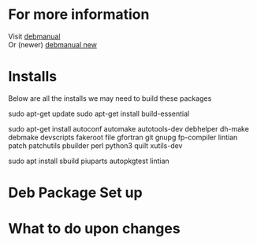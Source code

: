 # For more information

Visit [debmanual](https://www.debian.org/doc/manuals/maint-guide/index.en.html)  
Or (newer) [debmanual new](https://www.debian.org/doc/manuals/debmake-doc/index.en.html)

# Installs

Below are all the installs we may need to build these packages

sudo apt-get update
sudo apt-get install build-essential

sudo apt-get install autoconf automake autotools-dev debhelper dh-make debmake devscripts fakeroot file gfortran git gnupg fp-compiler lintian patch patchutils pbuilder perl python3 quilt xutils-dev

sudo apt install sbuild piuparts autopkgtest lintian

# Deb Package Set up



# What to do upon changes

